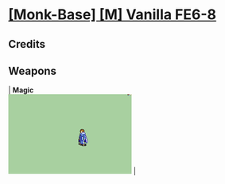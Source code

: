 # [\[Monk-Base\] \[M\] Vanilla FE6-8](./)
## Credits



## Weapons

| <b>Magic</b><br/><img alt="Magic animation" src="./6.%20Magic/Magic.gif"/> |
